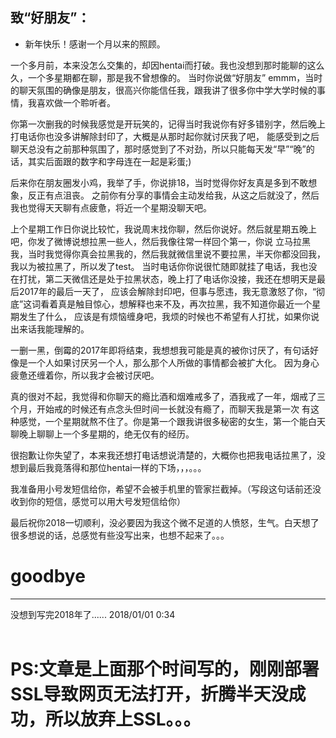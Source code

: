 ## 致“好朋友”：

- 新年快乐！感谢一个月以来的照顾。

一个多月前，本来没怎么交集的，却因hentai而打破。我也没想到那时能聊的这么久，一个多星期都在聊，那是我不曾想像的。
当时你说做“好朋友” emmm，当时的聊天氛围的确像是朋友，很高兴你能信任我，跟我讲了很多你中学大学时候的事情，我喜欢做一个聆听者。

你第一次删我的时候我感觉是开玩笑的，记得当时我说你有好多错别字，然后晚上打电话你也没多讲解除封印了，大概是从那时起你就讨厌我了吧，
能感受到之后聊天总没有之前那种氛围了，那时感觉到了不对劲，所以只能每天发“早”“晚”的话，其实后面跟的数字和字母连在一起是彩蛋;) 

后来你在朋友圈发小鸡，我举了手，你说排18，当时觉得你好友真是多到不敢想象，反正有点沮丧。
之前你有分享的事情会主动发给我，从这之后就没了，然后我也觉得天天聊有点疲惫，将近一个星期没聊天吧。

上个星期工作日你说比较忙，我说周末找你聊，然后你说好。然后就星期五晚上吧，你发了微博说想拉黑一些人，然后我像往常一样回个第一，你说
立马拉黑我，当时我觉得你真会拉黑我的，然后我就微信里说不要拉黑，半天你都没回我，我以为被拉黑了，所以发了test。
当时电话你你说很忙随即就挂了电话，我也没在打扰，第二天微信还是处于拉黑状态，晚上打了电话你没接，我还在想明天是最后2017年的最后一天了，
应该会解除封印吧，但事与愿违，我无意激怒了你，“彻底”这词看着真是触目惊心，想解释也来不及，再次拉黑，我不知道你最近一个星期发生了什么，
应该是有烦恼缠身吧，我烦的时候也不希望有人打扰，如果你说出来话我能理解的。

一删一黑，倒霉的2017年即将结束，我想想我可能是真的被你讨厌了，有句话好像是一个人如果讨厌另一个人，那么那个人所做的事情都会被扩大化。
因为身心疲惫还缠着你，所以我才会被讨厌吧。

真的很对不起，我觉得和你聊天的瘾比酒和烟难戒多了，酒我戒了一年，烟戒了三个月，开始戒的时候还有点念头但时间一长就没有瘾了，而聊天我是第一次
有这种感觉，一个星期就熬不住了。你是第一个跟我讲很多秘密的女生，第一个能白天聊晚上聊聊上一个多星期的，绝无仅有的经历。

很抱歉让你失望了，本来我还想打电话想说清楚的，大概你也把我电话拉黑了，没想到最后我竟落得和那位hentai一样的下场，，，。。。

我准备用小号发短信给你，希望不会被手机里的管家拦截掉。（写段这句话前还没收到你的短信，感觉可以用大号发短信给你）


最后祝你2018一切顺利，没必要因为我这个微不足道的人愤怒，生气。白天想了很多想说的话，总感觉有些没写出来，也想不起来了。。。
# goodbye
---

没想到写完2018年了......                                                              2018/01/01 0:34
                                                                          
# PS:文章是上面那个时间写的，刚刚部署SSL导致网页无法打开，折腾半天没成功，所以放弃上SSL。。。                                                                    
